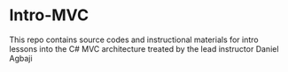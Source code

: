 # Intro-MVC
This repo contains source codes and instructional materials for intro lessons into the C# MVC architecture treated by the lead instructor Daniel Agbaji
